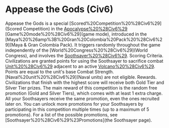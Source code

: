 # Appease the Gods (Civ6)

Appease the Gods is a special [Scored%20Competition%20%28Civ6%29](Scored Competition) in the [Apocalypse%20%28Civ6%29](Apocalypse) [Game%20mode%20%28Civ6%29](game mode), introduced in the [Maya%20%26amp%3B%20Gran%20Colombia%20Pack%20%28Civ6%29](Maya &amp; Gran Colombia Pack). It triggers randomly throughout the game independently of the [World%20Congress%20%28Civ6%29](World Congress), and involves the [Soothsayer%20%28Civ6%29](Soothsayer).
Scoring Criteria.
Civilizations are granted points for using the Soothsayer to sacrifice combat [Unit%20%28Civ6%29](units) adjacent to an active [Volcano%20%28Civ6%29](Volcano). Points are equal to the unit's base Combat Strength. [Naval%20unit%20%28Civ6%29](Naval units) are not eligible.
Rewards.
Civilizations that finish with the highest score will receive both Gold Tier and Silver Tier prizes.
The main reward of this competition is the random free promotion (Gold and Silver Tiers), which comes with at least 1 extra charge. All your Soothsayers receive the same promotion, even the ones recruited later on.
You can unlock more promotions for your Soothsayers by participating in this competition multiple times (up to a maximum of 5 promotions). For a list of the possible promotions, see [Soothsayer%20%28Civ6%29%23Promotions](the Soothsayer page).